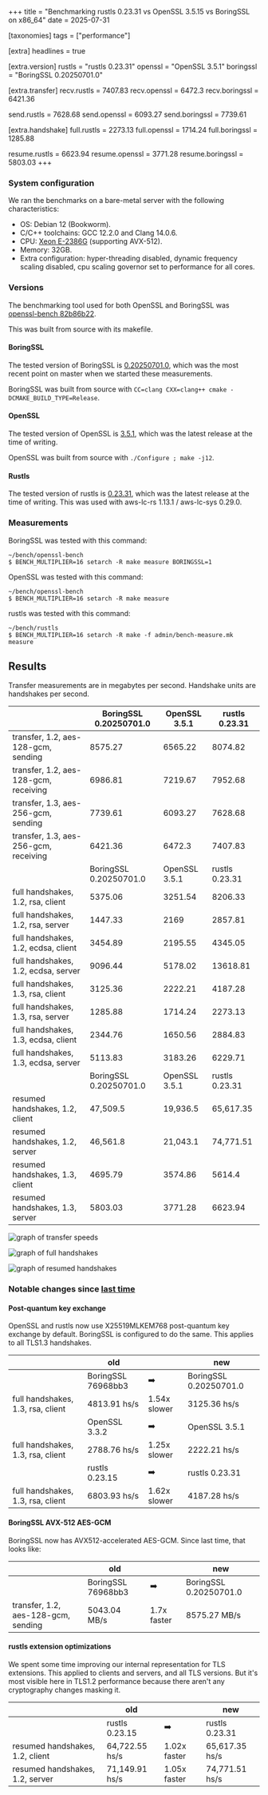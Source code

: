 +++
title = "Benchmarking rustls 0.23.31 vs OpenSSL 3.5.15 vs BoringSSL on x86_64"
date = 2025-07-31

[taxonomies]
tags = ["performance"]

[extra]
headlines = true

[extra.version]
rustls = "rustls 0.23.31"
openssl = "OpenSSL 3.5.1"
boringssl = "BoringSSL 0.20250701.0"

[extra.transfer]
recv.rustls = 7407.83
recv.openssl = 6472.3
recv.boringssl = 6421.36

send.rustls = 7628.68
send.openssl = 6093.27
send.boringssl = 7739.61

[extra.handshake]
full.rustls = 2273.13
full.openssl = 1714.24
full.boringssl = 1285.88

resume.rustls = 6623.94
resume.openssl = 3771.28
resume.boringssl = 5803.03
+++

### System configuration

We ran the benchmarks on a bare-metal server with the following characteristics:

- OS: Debian 12 (Bookworm).
- C/C++ toolchains: GCC 12.2.0 and Clang 14.0.6.
- CPU: [Xeon E-2386G](https://www.intel.com/content/www/us/en/products/sku/214806/intel-xeon-e2386g-processor-12m-cache-3-50-ghz/specifications.html) (supporting AVX-512).
- Memory: 32GB.
- Extra configuration: hyper-threading disabled, dynamic frequency scaling disabled, cpu scaling
  governor set to performance for all cores.

### Versions
The benchmarking tool used for both OpenSSL and BoringSSL was [openssl-bench 82b86b22](https://github.com/ctz/openssl-bench/tree/82b86b22).

This was built from source with its makefile.

#### BoringSSL
The tested version of BoringSSL is [0.20250701.0](https://github.com/google/boringssl/tree/0.20250701.0), which was the most recent point on master
when we started these measurements.

BoringSSL was built from source with `CC=clang CXX=clang++ cmake -DCMAKE_BUILD_TYPE=Release`.

#### OpenSSL
The tested version of OpenSSL is [3.5.1](https://github.com/openssl/openssl/tree/openssl-3.5.1), which was the latest release at the time of writing.

OpenSSL was built from source with `./Configure ; make -j12`.

#### Rustls
The tested version of rustls is [0.23.31](https://github.com/rustls/rustls/releases/tag/v%2F0.23.31), which was the latest release at the time of writing.
This was used with aws-lc-rs 1.13.1 / aws-lc-sys 0.29.0.


### Measurements
BoringSSL was tested with this command:

```shell
~/bench/openssl-bench
$ BENCH_MULTIPLIER=16 setarch -R make measure BORINGSSL=1
```

OpenSSL was tested with this command:

```shell
~/bench/openssl-bench
$ BENCH_MULTIPLIER=16 setarch -R make measure
```

rustls was tested with this command:

```shell
~/bench/rustls
$ BENCH_MULTIPLIER=16 setarch -R make -f admin/bench-measure.mk measure
```

## Results

Transfer measurements are in megabytes per second.
Handshake units are handshakes per second.

|  | BoringSSL 0.20250701.0 | OpenSSL 3.5.1 | rustls 0.23.31 |
| -- | -- | -- | -- |
transfer, 1.2, aes-128-gcm, sending   | 8575.27 | 6565.22 | 8074.82 |
transfer, 1.2, aes-128-gcm, receiving | 6986.81 | 7219.67 | 7952.68 |
transfer, 1.3, aes-256-gcm, sending   | 7739.61 | 6093.27 | 7628.68 |
transfer, 1.3, aes-256-gcm, receiving | 6421.36 | 6472.3  | 7407.83 |
|  | BoringSSL 0.20250701.0 | OpenSSL 3.5.1 | rustls 0.23.31 |
full handshakes, 1.2, rsa, client   | 5375.06 | 3251.54 | 8206.33
full handshakes, 1.2, rsa, server   | 1447.33 | 2169    | 2857.81
full handshakes, 1.2, ecdsa, client | 3454.89 | 2195.55 | 4345.05
full handshakes, 1.2, ecdsa, server | 9096.44 | 5178.02 | 13618.81
full handshakes, 1.3, rsa, client   | 3125.36 | 2222.21 | 4187.28
full handshakes, 1.3, rsa, server   | 1285.88 | 1714.24 | 2273.13
full handshakes, 1.3, ecdsa, client | 2344.76 | 1650.56 | 2884.83
full handshakes, 1.3, ecdsa, server | 5113.83 | 3183.26 | 6229.71
|  | BoringSSL 0.20250701.0 | OpenSSL 3.5.1 | rustls 0.23.31 |
resumed handshakes, 1.2, client | 47,509.5 | 19,936.5 | 65,617.35
resumed handshakes, 1.2, server | 46,561.8 | 21,043.1 | 74,771.51
resumed handshakes, 1.3, client | 4695.79 |  3574.86 | 5614.4
resumed handshakes, 1.3, server | 5803.03 |  3771.28 | 6623.94

![graph of transfer speeds](/2025-07-31-transfer.svg)

![graph of full handshakes](/2025-07-31-full-handshake.svg)

![graph of resumed handshakes](/2025-07-31-resumed-handshake.svg)


### Notable changes since [last time](/perf/2024-10-18-report)

#### Post-quantum key exchange
OpenSSL and rustls now use X25519MLKEM768 post-quantum key exchange by default.
BoringSSL is configured to do the same.  This applies to all TLS1.3 handshakes.

| | old | | new |
| -- | -- | -- | -- |
|  | BoringSSL 76968bb3 |   ➡️   | BoringSSL 0.20250701.0 |
full handshakes, 1.3, rsa, client   | 4813.91 hs/s | 1.54x slower | 3125.36 hs/s |
|  | OpenSSL 3.3.2 |   ➡️   | OpenSSL 3.5.1 |
full handshakes, 1.3, rsa, client   | 2788.76 hs/s | 1.25x slower | 2222.21 hs/s |
|  | rustls 0.23.15 |   ➡️   | rustls 0.23.31 |
full handshakes, 1.3, rsa, client   | 6803.93 hs/s | 1.62x slower | 4187.28 hs/s |

#### BoringSSL AVX-512 AES-GCM
BoringSSL now has AVX512-accelerated AES-GCM.  Since last time, that looks like:

| | old | | new |
| -- | -- | -- | -- |
|  | BoringSSL 76968bb3 |   ➡️   | BoringSSL 0.20250701.0 |
transfer, 1.2, aes-128-gcm, sending   | 5043.04 MB/s |  1.7x faster | 8575.27 MB/s |

#### rustls extension optimizations
We spent some time improving our internal representation for TLS extensions.  This applied
to clients and servers, and all TLS versions.  But it's most visible here in TLS1.2
performance because there aren't any cryptography changes masking it.

| | old | | new |
| -- | -- | -- | -- |
|  | rustls 0.23.15 |   ➡️   | rustls 0.23.31 |
resumed handshakes, 1.2, client   | 64,722.55 hs/s |  1.02x faster | 65,617.35 hs/s |
resumed handshakes, 1.2, server   | 71,149.91 hs/s |  1.05x faster | 74,771.51 hs/s |
